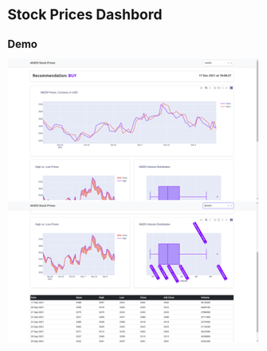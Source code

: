 # Stock Prices Dashbord

## Demo
![Screenshot1](./demo/screenshot_1.png)
![Screenshot2](./demo/screenshot_2.png)
